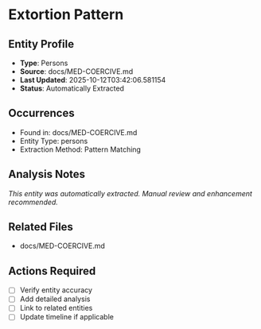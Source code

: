# Extortion Pattern

## Entity Profile
- **Type**: Persons
- **Source**: docs/MED-COERCIVE.md
- **Last Updated**: 2025-10-12T03:42:06.581154
- **Status**: Automatically Extracted

## Occurrences
- Found in: docs/MED-COERCIVE.md
- Entity Type: persons
- Extraction Method: Pattern Matching

## Analysis Notes
*This entity was automatically extracted. Manual review and enhancement recommended.*

## Related Files
- docs/MED-COERCIVE.md

## Actions Required
- [ ] Verify entity accuracy
- [ ] Add detailed analysis
- [ ] Link to related entities
- [ ] Update timeline if applicable
